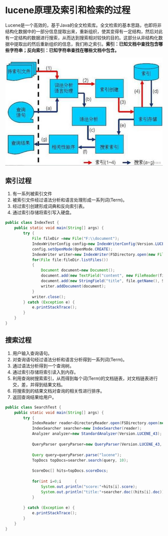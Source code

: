 # lucene原理及索引和检索的过程

Lucene是一个高效的，基于Java的全文检索库。全文检索的基本思路，也即将非结构化数据中的一部分信息提取出来，重新组织，使其变得有一定结构，然后对此有一定结构的数据进行搜索，从而达到搜索相对较快的目的。这部分从非结构化数据中提取出的然后重新组织的信息，我们称之索引。**索引：已知文档中查找包含哪些字符串；反向索引：已知字符串查找在哪些文档中包含。**

![lucene index](./resource/lucene-index.jpg)

## 索引过程

1. 有一系列被索引文件
2. 被索引文件经过语法分析和语言处理形成一系列词(Term)。
3. 经过索引创建形成词典和反向索引表。
4. 通过索引存储将索引写入硬盘。

```java
public class IndexTest {
    public static void main(String[] args) {
        try {
            File fileDir =new File("F:\\document");
            IndexWriterConfig config=new IndexWriterConfig(Version.LUCENE_43, new StandardAnalyzer(Version.LUCENE_43));
            config.setOpenMode(OpenMode.CREATE);
            IndexWriter writer=new IndexWriter(FSDirectory.open(new File("F:\\index")),config);
            for(File file:fileDir.listFiles())
            {
                Document document=new Document();
                document.add(new TextField("content", new FileReader(file)));
                document.add(new StringField("title", file.getName(), Store.YES));
                writer.addDocument(document);
            }
            writer.close();
        } catch (Exception e) {
            e.printStackTrace();
        }
    }
}
```

##  搜索过程

1. 用户输入查询语句。
2. 对查询语句经过语法分析和语言分析得到一系列词(Term)。
3. 通过语法分析得到一个查询树。
4. 通过索引存储将索引读入到内存。
5. 利用查询树搜索索引，从而得到每个词(Term)的文档链表，对文档链表进行交，差，并得到结果文档。
6. 将搜索到的结果文档对查询的相关性进行排序。
7. 返回查询结果给用户。

```java
public class SearchTest {
    public static void main(String[] args) {
        try {
            IndexReader reader=DirectoryReader.open(FSDirectory.open(new File("F:\\index")));
            IndexSearcher searcher=new IndexSearcher(reader);
            Analyzer analyzer=new StandardAnalyzer(Version.LUCENE_43);
            
            QueryParser queryParser=new QueryParser(Version.LUCENE_43, "content", analyzer);
            
            Query query=queryParser.parse("lucene");
            TopDocs topDocs=searcher.search(query, 10);
            
            ScoreDoc[] hits=topDocs.scoreDocs;
            
            for(int i=0;i      {
                System.out.println("score:"+hits[i].score);
                System.out.println("title:"+searcher.doc((hits[i].doc)).get("title"));
            }
        
        } catch (Exception e) {
            e.printStackTrace();
        }   
    }
}
```